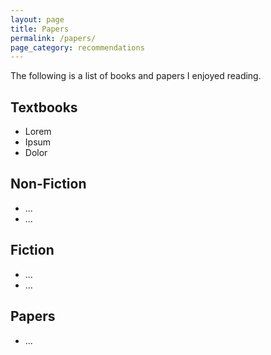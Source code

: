 ```yaml
---
layout: page
title: Papers
permalink: /papers/
page_category: recommendations
---
```


The following is a list of books and papers I enjoyed reading.

## Textbooks

* Lorem
* Ipsum
* Dolor

## Non-Fiction

* ...
* ...

## Fiction

* ...
* ...

## Papers

* ...
